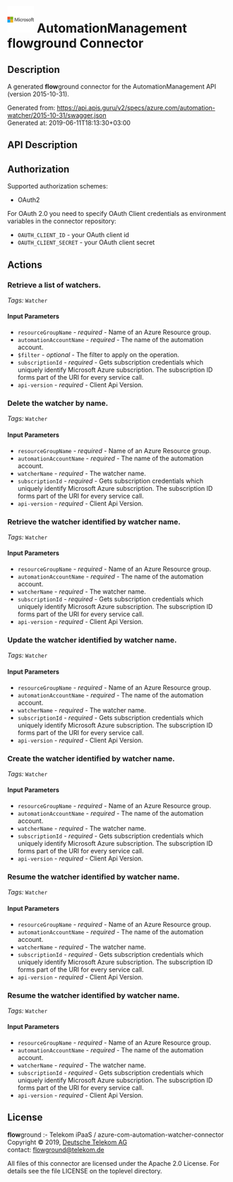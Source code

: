 # ![LOGO](logo.png) AutomationManagement **flow**ground Connector

## Description

A generated **flow**ground connector for the AutomationManagement API (version 2015-10-31).

Generated from: https://api.apis.guru/v2/specs/azure.com/automation-watcher/2015-10-31/swagger.json<br/>
Generated at: 2019-06-11T18:13:30+03:00

## API Description



## Authorization

Supported authorization schemes:
- OAuth2

For OAuth 2.0 you need to specify OAuth Client credentials as environment variables in the connector repository:
* `OAUTH_CLIENT_ID` - your OAuth client id
* `OAUTH_CLIENT_SECRET` - your OAuth client secret

## Actions

### Retrieve a list of watchers.

*Tags:* `Watcher`

#### Input Parameters
* `resourceGroupName` - _required_ - Name of an Azure Resource group.
* `automationAccountName` - _required_ - The name of the automation account.
* `$filter` - _optional_ - The filter to apply on the operation.
* `subscriptionId` - _required_ - Gets subscription credentials which uniquely identify Microsoft Azure subscription. The subscription ID forms part of the URI for every service call.
* `api-version` - _required_ - Client Api Version.

### Delete the watcher by name.

*Tags:* `Watcher`

#### Input Parameters
* `resourceGroupName` - _required_ - Name of an Azure Resource group.
* `automationAccountName` - _required_ - The name of the automation account.
* `watcherName` - _required_ - The watcher name.
* `subscriptionId` - _required_ - Gets subscription credentials which uniquely identify Microsoft Azure subscription. The subscription ID forms part of the URI for every service call.
* `api-version` - _required_ - Client Api Version.

### Retrieve the watcher identified by watcher name.

*Tags:* `Watcher`

#### Input Parameters
* `resourceGroupName` - _required_ - Name of an Azure Resource group.
* `automationAccountName` - _required_ - The name of the automation account.
* `watcherName` - _required_ - The watcher name.
* `subscriptionId` - _required_ - Gets subscription credentials which uniquely identify Microsoft Azure subscription. The subscription ID forms part of the URI for every service call.
* `api-version` - _required_ - Client Api Version.

### Update the watcher identified by watcher name.

*Tags:* `Watcher`

#### Input Parameters
* `resourceGroupName` - _required_ - Name of an Azure Resource group.
* `automationAccountName` - _required_ - The name of the automation account.
* `watcherName` - _required_ - The watcher name.
* `subscriptionId` - _required_ - Gets subscription credentials which uniquely identify Microsoft Azure subscription. The subscription ID forms part of the URI for every service call.
* `api-version` - _required_ - Client Api Version.

### Create the watcher identified by watcher name.

*Tags:* `Watcher`

#### Input Parameters
* `resourceGroupName` - _required_ - Name of an Azure Resource group.
* `automationAccountName` - _required_ - The name of the automation account.
* `watcherName` - _required_ - The watcher name.
* `subscriptionId` - _required_ - Gets subscription credentials which uniquely identify Microsoft Azure subscription. The subscription ID forms part of the URI for every service call.
* `api-version` - _required_ - Client Api Version.

### Resume the watcher identified by watcher name.

*Tags:* `Watcher`

#### Input Parameters
* `resourceGroupName` - _required_ - Name of an Azure Resource group.
* `automationAccountName` - _required_ - The name of the automation account.
* `watcherName` - _required_ - The watcher name.
* `subscriptionId` - _required_ - Gets subscription credentials which uniquely identify Microsoft Azure subscription. The subscription ID forms part of the URI for every service call.
* `api-version` - _required_ - Client Api Version.

### Resume the watcher identified by watcher name.

*Tags:* `Watcher`

#### Input Parameters
* `resourceGroupName` - _required_ - Name of an Azure Resource group.
* `automationAccountName` - _required_ - The name of the automation account.
* `watcherName` - _required_ - The watcher name.
* `subscriptionId` - _required_ - Gets subscription credentials which uniquely identify Microsoft Azure subscription. The subscription ID forms part of the URI for every service call.
* `api-version` - _required_ - Client Api Version.

## License

**flow**ground :- Telekom iPaaS / azure-com-automation-watcher-connector<br/>
Copyright © 2019, [Deutsche Telekom AG](https://www.telekom.de)<br/>
contact: flowground@telekom.de

All files of this connector are licensed under the Apache 2.0 License. For details
see the file LICENSE on the toplevel directory.
